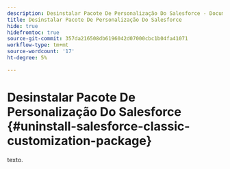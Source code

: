 ```yaml
---
description: Desinstalar Pacote De Personalização Do Salesforce - Documentos Do Marketo - Documentação Do Produto
title: Desinstalar Pacote De Personalização Do Salesforce
hide: true
hidefromtoc: true
source-git-commit: 357da216508db6196042d07000cbc1b04fa41071
workflow-type: tm+mt
source-wordcount: '17'
ht-degree: 5%

---
```


# Desinstalar Pacote De Personalização Do Salesforce {#uninstall-salesforce-classic-customization-package}

texto.
